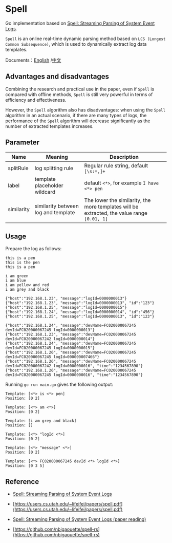 # Spell

Go implementation based on [Spell: Streaming Parsing of System Event Logs](https://ieeexplore.ieee.org/document/7837916).

`Spell` is an online real-time dynamic parsing method based on `LCS (Longest Common Subsequence)`, which is used to dynamically extract log data templates.

Documents：[English]((https://github.com/pfeak/Spell/blob/master/README.md))
/[中文](https://github.com/pfeak/Spell/blob/master/docs/zh.md)

## Advantages and disadvantages

Combining the research and practical use in the paper, even if `Spell` is compared with offline methods, `Spell` is still very powerful in terms of efficiency and effectiveness.

However, the `Spell` algorithm also has disadvantages: when using the `Spell` algorithm in an actual scenario, if there are many types of logs, the performance of the `Spell` algorithm will decrease significantly as the number of extracted templates increases.

## Parameter

| Name       | Meaning                             | Description                                                                                 |
|------------|-------------------------------------|---------------------------------------------------------------------------------------------|
| splitRule  | log splitting rule                  | Regular rule string, default `[\s:=,]+`                                                     |
| label      | template placeholder wildcard       | default `<*>`, for example `I have <*> pen`                                                 |
| similarity | similarity between log and template | The lower the similarity, the more templates will be extracted, the value range `[0.01, 1]` |

## Usage

Prepare the log as follows:

```
this is a pen
this is the pen
this is a pen

i am green
i am blue
i am yellow and red
i am grey and black

{"host":"192.168.1.23", "message":"logId=0000000013"}
{"host":"192.168.1.23", "message":"logId=0000000013", "id":"123"}
{"host":"192.168.1.25", "message":"logId=0000000015"}
{"host":"192.168.1.24", "message":"logId=0000000014", "id":"456"}
{"host":"192.168.1.25", "message":"logId=0000000013", "id":"123"}

{"host":"192.168.1.24", "message":"devName=FC020000067245 devId=FC020000067245 logId=0000000013"}
{"host":"192.168.1.23", "message":"devName=FC020000067245 devId=FC020000067242 logId=0000000014"}
{"host":"192.168.1.24", "message":"devName=FC020000067245 devId=FC020000067245 logId=0000000015"}
{"host":"192.168.1.26", "message":"devName=FC020000067245 devId=FC020000067245 logId=000000007466"}
{"host":"192.168.1.26", "message":"devName=FC020000067245 devId=FC020000067242 logId=0000000016", "time":"1234567890"}
{"host":"192.168.1.26", "message":"devName=FC020000067245 devId=FC020000067245 logId=0000000016", "time":"1234567890"}
```

Running `go run main.go` gives the following output:

```shell
Template: [<*> is <*> pen]
Position: [0 2]

Template: [<*> am <*>]
Position: [0 2]

Template: [i am grey and black]
Position: []

Template: [<*> "logId <*>]
Position: [0 2]

Template: [<*> "message" <*>]
Position: [0 2]

Template: [<*> FC020000067245 devId <*> logId <*>]
Position: [0 3 5]
```

## Reference

* [Spell: Streaming Parsing of System Event Logs](https://ieeexplore.ieee.org/document/7837916)

* [https://users.cs.utah.edu/~lifeifei/papers/spell.pdf](https://users.cs.utah.edu/~lifeifei/papers/spell.pdf)

* [Spell: Streaming Parsing of System Event Logs (paper reading)](https://saucer-man.com/information_security/388.html)

* [https://github.com/nbigaouette/spell-rs](https://github.com/nbigaouette/spell-rs)
